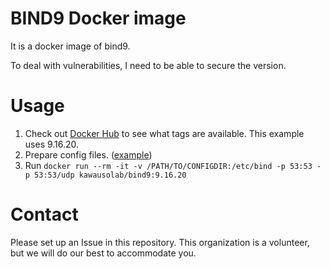 # BIND9 Docker image

It is a docker image of bind9.

To deal with vulnerabilities, I need to be able to secure the version.

# Usage

1. Check out [Docker Hub](https://hub.docker.com/repository/docker/kawausolab/bind9/tags) to see what tags are available. This example uses 9.16.20. 
2. Prepare config files. ([example](https://github.com/marineotter/bind9-docker-example/tree/main/conf))
3. Run `docker run --rm -it -v /PATH/TO/CONFIGDIR:/etc/bind -p 53:53 -p 53:53/udp kawausolab/bind9:9.16.20`

# Contact

Please set up an Issue in this repository. This organization is a volunteer, but we will do our best to accommodate you. 
